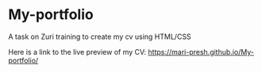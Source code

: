 # My-portfolio
A task on Zuri training to create my cv using HTML/CSS

Here is a link to the live preview of my CV: https://mari-presh.github.io/My-portfolio/ 

